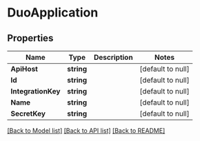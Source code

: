 # DuoApplication

## Properties
Name | Type | Description | Notes
------------ | ------------- | ------------- | -------------
**ApiHost** | **string** |  | [default to null]
**Id** | **string** |  | [default to null]
**IntegrationKey** | **string** |  | [default to null]
**Name** | **string** |  | [default to null]
**SecretKey** | **string** |  | [default to null]

[[Back to Model list]](../README.md#documentation-for-models) [[Back to API list]](../README.md#documentation-for-api-endpoints) [[Back to README]](../README.md)


